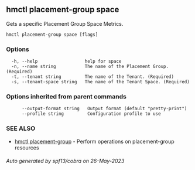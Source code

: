 ## hmctl placement-group space

Gets a specific Placement Group Space Metrics.

```
hmctl placement-group space [flags]
```

### Options

```
  -h, --help                  help for space
  -n, --name string           The name of the Placement Group. (Required)
  -t, --tenant string         The name of the Tenant. (Required)
  -s, --tenant-space string   The name of the Tenant Space. (Required)
```

### Options inherited from parent commands

```
      --output-format string   Output format (default "pretty-print")
      --profile string         Configuration profile to use
```

### SEE ALSO

* [hmctl placement-group](hmctl_placement-group.md)	 - Perform operations on placement-group resources

###### Auto generated by spf13/cobra on 26-May-2023

